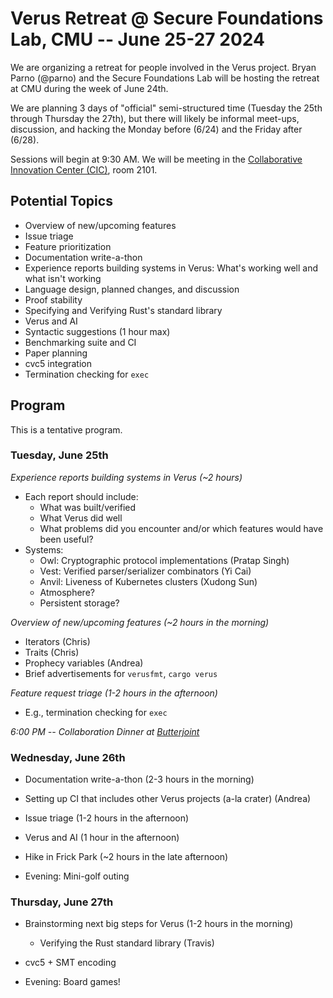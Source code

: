 # Verus Retreat @ Secure Foundations Lab, CMU -- June 25-27 2024

We are organizing a retreat for people involved in the Verus project.
Bryan Parno (@parno) and the Secure Foundations Lab will be hosting the retreat at CMU during the week of June 24th.

We are planning 3 days of "official" semi-structured time (Tuesday the 25th through Thursday the 27th), but there will likely be informal meet-ups, discussion, and hacking the Monday before (6/24) and the Friday after (6/28).

Sessions will begin at 9:30 AM.  We will be meeting in the [Collaborative Innovation Center (CIC)](https://www.cylab.cmu.edu/about/visiting.html), room 2101.

## Potential Topics
- Overview of new/upcoming features 
- Issue triage
- Feature prioritization
- Documentation write-a-thon
- Experience reports building systems in Verus: What's working well and what isn't working
- Language design, planned changes, and discussion
- Proof stability
- Specifying and Verifying Rust's standard library 
- Verus and AI
- Syntactic suggestions (1 hour max)
- Benchmarking suite and CI
- Paper planning
- cvc5 integration
- Termination checking for `exec`

## Program

This is a tentative program.


### Tuesday, June 25th

*Experience reports building systems in Verus (~2 hours)*
- Each report should include:
   - What was built/verified
   - What Verus did well
   - What problems did you encounter and/or which features would have been useful?
- Systems:
   * Owl: Cryptographic protocol implementations (Pratap Singh)
   * Vest: Verified parser/serializer combinators (Yi Cai)
   * Anvil: Liveness of Kubernetes clusters (Xudong Sun)
   * Atmosphere?
   * Persistent storage?

*Overview of new/upcoming features (~2 hours in the morning)*

- Iterators (Chris)
- Traits (Chris)
- Prophecy variables (Andrea)
- Brief advertisements for `verusfmt`, `cargo verus`

*Feature request triage (1-2 hours in the afternoon)*

- E.g., termination checking for `exec`

*6:00 PM -- Collaboration Dinner at [Butterjoint](https://maps.app.goo.gl/wVz6SbFGEf9T58pQ7)*

### Wednesday, June 26th

- Documentation write-a-thon  (2-3 hours in the morning)

- Setting up CI that includes other Verus projects (a-la crater) (Andrea)

- Issue triage (1-2 hours in the afternoon)

- Verus and AI (1 hour in the afternoon)

- Hike in Frick Park (~2 hours in the late afternoon)

- Evening: Mini-golf outing

### Thursday, June 27th

- Brainstorming next big steps for Verus (1-2 hours in the morning)
    - Verifying the Rust standard library (Travis)

- cvc5 + SMT encoding

- Evening: Board games!